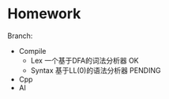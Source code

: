 Homework
========

Branch:

- Compile
	- Lex 一个基于DFA的词法分析器 OK
	- Syntax 基于LL(0)的语法分析器 PENDING
- Cpp
- AI
